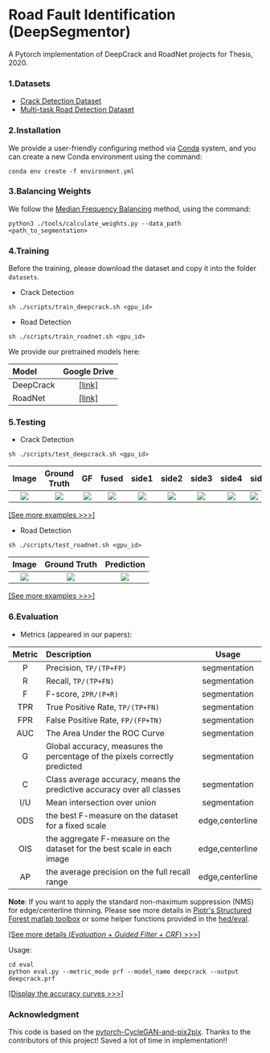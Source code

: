 # Road Fault Identification (DeepSegmentor)
A Pytorch implementation of DeepCrack and RoadNet projects for Thesis, 2020. 

### 1.Datasets

 - [Crack Detection Dataset](https://www.sciencedirect.com/science/article/pii/S0925231219300566)
 - [Multi-task Road Detection Dataset](https://ieeexplore.ieee.org/document/8506600)

### 2.Installation

We provide a user-friendly configuring method via [Conda](https://docs.conda.io/en/latest/) system, and you can create a new Conda environment using the command:

```
conda env create -f environment.yml
```

### 3.Balancing Weights

We follow the [Median Frequency Balancing](https://arxiv.org/pdf/1411.4734.pdf) method, using the command:
```
python3 ./tools/calculate_weights.py --data_path <path_to_segmentation>
```

### 4.Training

Before the training, please download the dataset and copy it into the folder `datasets`. 

 - Crack Detection

```
sh ./scripts/train_deepcrack.sh <gpu_id>
```
 - Road Detection

 ```
sh ./scripts/train_roadnet.sh <gpu_id>
```

We provide our pretrained models here:

|Model|Google Drive|
|:----|:----:|
|DeepCrack|[[link]](https://drive.google.com/file/d/1URcYt9MwdpYxvb5HeN-_1vLJLOnAPNh7/view?usp=sharing)|
|RoadNet|[[link]](https://drive.google.com/file/d/1_hWjVGXfaJosfZHUvtJ8E6Dua2zO8iMB/view?usp=sharing)|

### 5.Testing

 - Crack Detection

```
sh ./scripts/test_deepcrack.sh <gpu_id>
```
|Image|Ground Truth|GF|fused|side1|side2|side3|side4|side5|
|:----:|:----:|:----:|:----:|:----:|:----:|:----:|:----:|:----|
|![](./figures/deepcrack/11194_image.png)|![](./figures/deepcrack/11194_label_viz.png)|![](./figures/deepcrack/11194_gf.png)|![](./figures/deepcrack/11194_fused.png)|![](./figures/deepcrack/11194_side1.png)|![](./figures/deepcrack/11194_side2.png)|![](./figures/deepcrack/11194_side3.png)|![](./figures/deepcrack/11194_side4.png)|![](./figures/deepcrack/11194_side5.png)|

[[See more examples >>>]](./figures/deepcrack.md)

 - Road Detection

```
sh ./scripts/test_roadnet.sh <gpu_id>
```
|Image|Ground Truth|Prediction|
|:----:|:----:|:----:|
|![](./figures/roadnet/1-14-5_image.png)|![](./figures/roadnet/1-14-5_label_gt.png)|![](./figures/roadnet/1-14-5_label_pred.png)|

[[See more examples >>>]](./figures/roadnet.md)

### 6.Evaluation

 - Metrics (appeared in our papers):

 |Metric|Description|Usage|
 |:----:|:-----|:----:|
 |P|Precision, `TP/(TP+FP)`|segmentation|
 |R|Recall, `TP/(TP+FN)`|segmentation|
 |F|F-score, `2PR/(P+R)`|segmentation|
 |TPR|True Positive Rate, `TP/(TP+FN)`|segmentation|
 |FPR|False Positive Rate, `FP/(FP+TN)`|segmentation|
 |AUC|The Area Under the ROC Curve|segmentation|
 |G|Global accuracy, measures the percentage of the pixels correctly predicted|segmentation|
 |C|Class average accuracy, means the predictive accuracy over all classes|segmentation|
 |I/U|Mean intersection over union|segmentation|
 |ODS|the best F-measure on the dataset for a fixed scale|edge,centerline|
 |OIS|the aggregate F-measure on the dataset for the best scale in each image|edge,centerline|
 |AP|the average precision on the full recall range|edge,centerline|

 **Note**: If you want to apply the standard non-maximum suppression (NMS) for edge/centerline thinning. Please see more details in [Piotr's Structured Forest matlab toolbox](https://github.com/pdollar/edges) or some helper functions provided in the [hed/eval](https://github.com/s9xie/hed_release-deprecated/tree/master/examples/eval).

[[See more details (*Evaluation* + *Guided Filter* + *CRF*) >>>]](./eval/README.md)

Usage:

```
cd eval
python eval.py --metric_mode prf --model_name deepcrack --output deepcrack.prf
```

[[Display the accuracy curves >>>]](./plots)

### Acknowledgment

This code is based on the [pytorch-CycleGAN-and-pix2pix](https://github.com/junyanz/pytorch-CycleGAN-and-pix2pix). 
Thanks to the contributors of this project! Saved a lot of time in implementation!!


